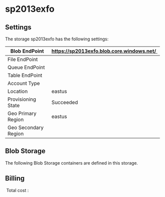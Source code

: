 # sp2013exfo

## Settings
The storage sp2013exfo has the following settings:

| Blob EndPoint | https://sp2013exfo.blob.core.windows.net/  |
| --- | --- |
| File EndPoint |   |
| Queue EndPoint |   |
| Table EndPoint |   |
| Account Type |   |
| Location | eastus  |
| Provisioning State | Succeeded  |
| Geo Primary Region | eastus  |
| Geo Secondary Region |   |



## Blob Storage
The following Blob Storage containers are defined in this storage. 






## Billing
 Total cost : 
